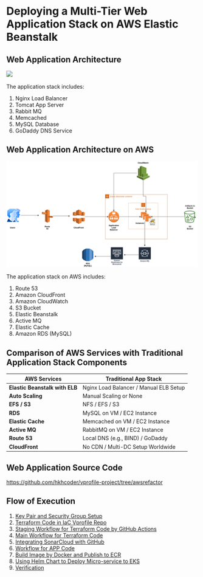 # Deploying a Multi-Tier Web Application Stack on AWS Elastic Beanstalk


## Web Application Architecture

![](imgs/architecture.png)

The application stack includes:

1. Nginx Load Balancer
2. Tomcat App Server
3. Rabbit MQ
4. Memcached
5. MySQL Database
6. GoDaddy DNS Service

## Web Application Architecture on AWS

![](imgs/aws.png)

The application stack on AWS includes:

1. Route 53
2. Amazon CloudFront
3. Amazon CloudWatch
4. S3 Bucket
5. Elastic Beanstalk
6. Active MQ
7. Elastic Cache
8. Amazon RDS (MySQL)


## Comparison of AWS Services with Traditional Application Stack Components

| **AWS Services**    | **Traditional App Stack**                  |
|----------------------|-------------------------------------------|
| **Elastic Beanstalk with ELB** | Nginx Load Balancer / Manual ELB Setup |
| **Auto Scaling**     | Manual Scaling or None                   |
| **EFS / S3**         | NFS / EFS / S3                           |
| **RDS**              | MySQL on VM / EC2 Instance               |
| **Elastic Cache**    | Memcached on VM / EC2 Instance           |
| **Active MQ**        | RabbitMQ on VM / EC2 Instance            |
| **Route 53**         | Local DNS (e.g., BIND) / GoDaddy         |
| **CloudFront**       | No CDN / Multi-DC Setup Worldwide        |


## Web Application Source Code

https://github.com/hkhcoder/vprofile-project/tree/awsrefactor

## Flow of Execution
1. [Key Pair and Security Group Setup](01%20-%20Integrating_AWS_IAM_and_ECR_with_GitHub.md)
2. [Terraform Code in IaC Vprofile Repo](02%20-%20Terraform_Code_in_iac-vprofile_repo.md)
3. [Staging Workflow for Terraform Code by GitHub Actions](03%20-%20Staging_Workflow_for_Terraform_Code_by_GitHub_Actions.md)
4. [Main Workflow for Terraform Code](04%20-%20Main_Workflow_for_Terraform_Code.md)
5. [Integrating SonarCloud with GitHub](05%20-%20Integrating_SonarCloud_with_Github.md)
6. [Workflow for APP Code](06%20-%20Workflow_for_APP_Code.md)
7. [Build Image by Docker and Publish to ECR](07%20-%20Build_Image_by_Docker_and_Publish_to_ECR.md)
8. [Using Helm Chart to Deploy Micro-service to EKS](08%20-%20Using_Helms_Charts_to_Deploy_Kubernetes_Definition_Files_to_EKS.md)
9. [Verification](09%20-%20Verfication.md)





